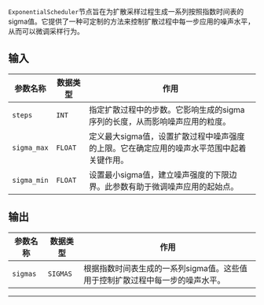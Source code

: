 `ExponentialScheduler`节点旨在为扩散采样过程生成一系列按照指数时间表的sigma值。它提供了一种可定制的方法来控制扩散过程中每一步应用的噪声水平，从而可以微调采样行为。

## 输入

| 参数名称 | 数据类型 | 作用 |
| --- | --- | --- |
| `steps` | `INT` | 指定扩散过程中的步数。它影响生成的sigma序列的长度，从而影响噪声应用的粒度。 |
| `sigma_max` | `FLOAT` | 定义最大sigma值，设置扩散过程中噪声强度的上限。它在确定应用的噪声水平范围中起着关键作用。 |
| `sigma_min` | `FLOAT` | 设置最小sigma值，建立噪声强度的下限边界。此参数有助于微调噪声应用的起始点。 |

## 输出

| 参数名称 | 数据类型 | 作用 |
| --- | --- | --- |
| `sigmas` | `SIGMAS` | 根据指数时间表生成的一系列sigma值。这些值用于控制扩散过程中每一步的噪声水平。 |

---
